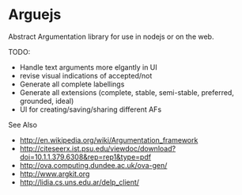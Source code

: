 Arguejs
=======

Abstract Argumentation library for use in nodejs or on the web.

TODO:
* Handle text arguments more elgantly in UI
* revise visual indications of accepted/not
* Generate all complete labellings
* Generate all extensions (complete, stable, semi-stable, preferred, grounded, ideal)
* UI for creating/saving/sharing different AFs

See Also
* http://en.wikipedia.org/wiki/Argumentation_framework
* http://citeseerx.ist.psu.edu/viewdoc/download?doi=10.1.1.379.6308&rep=rep1&type=pdf
* http://ova.computing.dundee.ac.uk/ova-gen/
* http://www.argkit.org
* http://lidia.cs.uns.edu.ar/delp_client/



